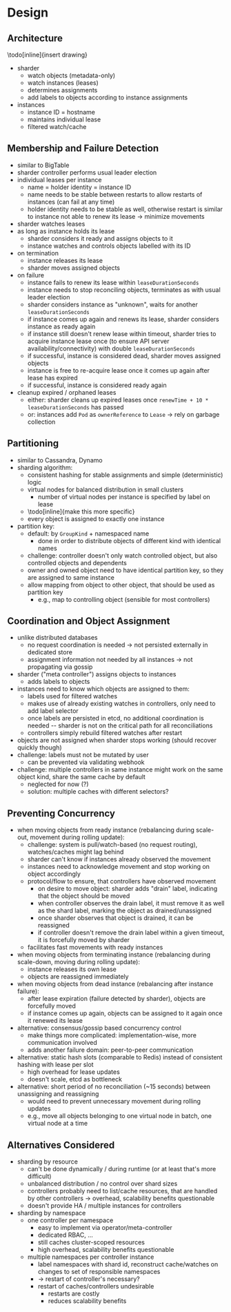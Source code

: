 # Design

## Architecture

\todo[inline]{insert drawing}

- sharder
  - watch objects (metadata-only)
  - watch instances (leases)
  - determines assignments
  - add labels to objects according to instance assignments
- instances
  - instance ID = hostname
  - maintains individual lease
  - filtered watch/cache

## Membership and Failure Detection

- similar to BigTable
- sharder controller performs usual leader election
- individual leases per instance
  - name = holder identity = instance ID
  - name needs to be stable between restarts to allow restarts of instances (can fail at any time)
  - holder identity needs to be stable as well, otherwise restart is similar to instance not able to renew its lease -> minimize movements
- sharder watches leases
- as long as instance holds its lease
  - sharder considers it ready and assigns objects to it
  - instance watches and controls objects labelled with its ID
- on termination
  - instance releases its lease
  - sharder moves assigned objects
- on failure
  - instance fails to renew its lease within `leaseDurationSeconds`
  - instance needs to stop reconciling objects, terminates as with usual leader election
  - sharder considers instance as "unknown", waits for another `leaseDurationSeconds`
  - if instance comes up again and renews its lease, sharder considers instance as ready again
  - if instance still doesn't renew lease within timeout, sharder tries to acquire instance lease once (to ensure API server availability/connectivity) with double `leaseDurationSeconds`
  - if successful, instance is considered dead, sharder moves assigned objects
  - instance is free to re-acquire lease once it comes up again after lease has expired
  - if successful, instance is considered ready again
- cleanup expired / orphaned leases
  - either: sharder cleans up expired leases once `renewTime + 10 * leaseDurationSeconds` has passed
  - or: instances add `Pod` as `ownerReference` to `Lease` -> rely on garbage collection

## Partitioning

- similar to Cassandra, Dynamo
- sharding algorithm:
  - consistent hashing for stable assignments and simple (deterministic) logic
  - virtual nodes for balanced distribution in small clusters
    - number of virtual nodes per instance is specified by label on lease
  - \todo[inline]{make this more specific}
  - every object is assigned to exactly one instance
- partition key:
  - default: by `GroupKind` + namespaced name
    - done in order to distribute objects of different kind with identical names
  - challenge: controller doesn't only watch controlled object, but also controlled objects and dependents
  - owner and owned object need to have identical partition key, so they are assigned to same instance
  - allow mapping from object to other object, that should be used as partition key
    - e.g., map to controlling object (sensible for most controllers)

## Coordination and Object Assignment

- unlike distributed databases
  - no request coordination is needed -> not persisted externally in dedicated store
  - assignment information not needed by all instances -> not propagating via gossip
- sharder ("meta controller") assigns objects to instances
  - adds labels to objects
- instances need to know which objects are assigned to them:
  - labels used for filtered watches
  - makes use of already existing watches in controllers, only need to add label selector
  - once labels are persisted in etcd, no additional coordination is needed -- sharder is not on the critical path for all reconciliations
  - controllers simply rebuild filtered watches after restart
- objects are not assigned when sharder stops working (should recover quickly though)
- challenge: labels must not be mutated by user
  - can be prevented via validating webhook
- challenge: multiple controllers in same instance might work on the same object kind, share the same cache by default
  - neglected for now (?)
  - solution: multiple caches with different selectors?

## Preventing Concurrency

- when moving objects from ready instance (rebalancing during scale-out, movement during rolling update):
  - challenge: system is pull/watch-based (no request routing), watches/caches might lag behind
  - sharder can't know if instances already observed the movement
  - instances need to acknowledge movement and stop working on object accordingly
  - protocol/flow to ensure, that controllers have observed movement
    - on desire to move object: sharder adds "drain" label, indicating that the object should be moved
    - when controller observes the drain label, it must remove it as well as the shard label, marking the object as drained/unassigned
    - once sharder observes that object is drained, it can be reassigned
    - if controller doesn't remove the drain label within a given timeout, it is forcefully moved by sharder
  - facilitates fast movements with ready instances
- when moving objects from terminating instance (rebalancing during scale-down, moving during rolling update):
  - instance releases its own lease
  - objects are reassigned immediately
- when moving objects from dead instance (rebalancing after instance failure):
  - after lease expiration (failure detected by sharder), objects are forcefully moved
  - if instance comes up again, objects can be assigned to it again once it renewed its lease
- alternative: consensus/gossip based concurrency control
  - make things more complicated: implementation-wise, more communication involved
  - adds another failure domain: peer-to-peer communication
- alternative: static hash slots (comparable to Redis) instead of consistent hashing with lease per slot
  - high overhead for lease updates
  - doesn't scale, etcd as bottleneck
- alternative: short period of no reconciliation (~15 seconds) between unassigning and reassigning
  - would need to prevent unnecessary movement during rolling updates
  - e.g., move all objects belonging to one virtual node in batch, one virtual node at a time

## Alternatives Considered

- sharding by resource
  - can't be done dynamically / during runtime (or at least that's more difficult)
  - unbalanced distribution / no control over shard sizes
  - controllers probably need to list/cache resources, that are handled by other controllers -> overhead, scalability benefits questionable
  - doesn't provide HA / multiple instances for controllers
- sharding by namespace
  - one controller per namespace
    - easy to implement via operator/meta-controller
    - dedicated RBAC, ...
    - still caches cluster-scoped resources
    - high overhead, scalability benefits questionable
  - multiple namespaces per controller instance
    - label namespaces with shard id, reconstruct cache/watches on changes to set of responsible namespaces
    - -> restart of controller's necessary?
    - restart of caches/controllers undesirable
      - restarts are costly
      - reduces scalability benefits
